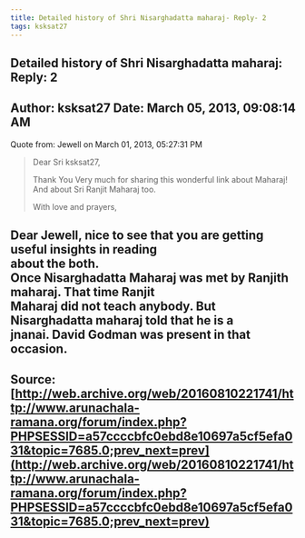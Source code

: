 ```yaml
--- 
title: Detailed history of Shri Nisarghadatta maharaj- Reply- 2   
tags: ksksat27  
---  
```

##  Detailed history of Shri Nisarghadatta maharaj: Reply: 2  
Author: ksksat27            Date: March 05, 2013, 09:08:14 AM  
---  
Quote from: Jewell on March 01, 2013, 05:27:31 PM  
> Dear Sri ksksat27,   
>   
> Thank You Very much for sharing this wonderful link about Maharaj!   
> And about Sri Ranjit Maharaj too.   
>   
>   
> With love and prayers,   
>  
Dear Jewell, nice to see that you are getting useful insights in reading  
about the both.   
Once Nisarghadatta Maharaj was met by Ranjith maharaj. That time Ranjit  
Maharaj did not teach anybody. But Nisarghadatta maharaj told that he is a  
jnanai. David Godman was present in that occasion.
 ---  
Source:[http://web.archive.org/web/20160810221741/http://www.arunachala-ramana.org/forum/index.php?PHPSESSID=a57ccccbfc0ebd8e10697a5cf5efa031&topic=7685.0;prev_next=prev](http://web.archive.org/web/20160810221741/http://www.arunachala-ramana.org/forum/index.php?PHPSESSID=a57ccccbfc0ebd8e10697a5cf5efa031&topic=7685.0;prev_next=prev)   
---  

